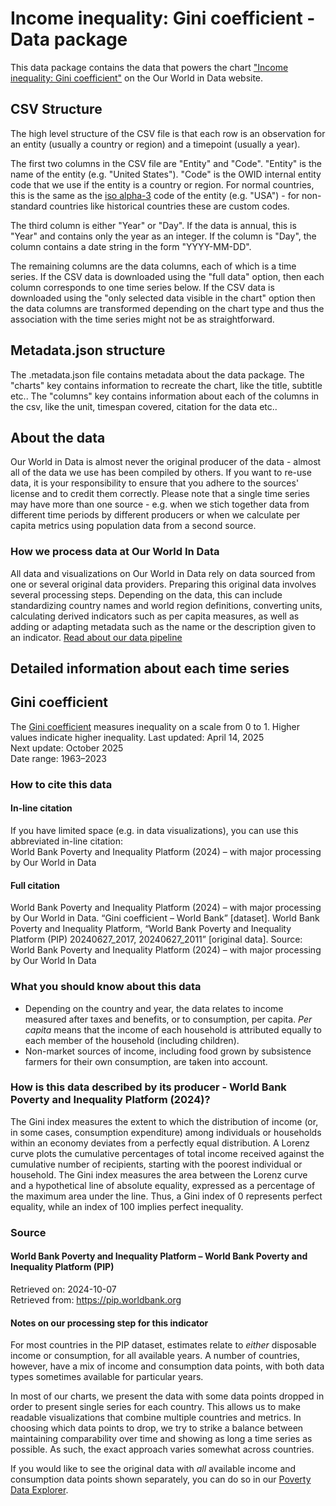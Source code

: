 # Income inequality: Gini coefficient - Data package

This data package contains the data that powers the chart ["Income inequality: Gini coefficient"](https://ourworldindata.org/grapher/economic-inequality-gini-index?v=1&csvType=full&useColumnShortNames=false) on the Our World in Data website.

## CSV Structure

The high level structure of the CSV file is that each row is an observation for an entity (usually a country or region) and a timepoint (usually a year).

The first two columns in the CSV file are "Entity" and "Code". "Entity" is the name of the entity (e.g. "United States"). "Code" is the OWID internal entity code that we use if the entity is a country or region. For normal countries, this is the same as the [iso alpha-3](https://en.wikipedia.org/wiki/ISO_3166-1_alpha-3) code of the entity (e.g. "USA") - for non-standard countries like historical countries these are custom codes.

The third column is either "Year" or "Day". If the data is annual, this is "Year" and contains only the year as an integer. If the column is "Day", the column contains a date string in the form "YYYY-MM-DD".

The remaining columns are the data columns, each of which is a time series. If the CSV data is downloaded using the "full data" option, then each column corresponds to one time series below. If the CSV data is downloaded using the "only selected data visible in the chart" option then the data columns are transformed depending on the chart type and thus the association with the time series might not be as straightforward.

## Metadata.json structure

The .metadata.json file contains metadata about the data package. The "charts" key contains information to recreate the chart, like the title, subtitle etc.. The "columns" key contains information about each of the columns in the csv, like the unit, timespan covered, citation for the data etc..

## About the data

Our World in Data is almost never the original producer of the data - almost all of the data we use has been compiled by others. If you want to re-use data, it is your responsibility to ensure that you adhere to the sources' license and to credit them correctly. Please note that a single time series may have more than one source - e.g. when we stich together data from different time periods by different producers or when we calculate per capita metrics using population data from a second source.

### How we process data at Our World In Data
All data and visualizations on Our World in Data rely on data sourced from one or several original data providers. Preparing this original data involves several processing steps. Depending on the data, this can include standardizing country names and world region definitions, converting units, calculating derived indicators such as per capita measures, as well as adding or adapting metadata such as the name or the description given to an indicator.
[Read about our data pipeline](https://docs.owid.io/projects/etl/)

## Detailed information about each time series


## Gini coefficient
The [Gini coefficient](#dod:gini) measures inequality on a scale from 0 to 1. Higher values indicate higher inequality.
Last updated: April 14, 2025  
Next update: October 2025  
Date range: 1963–2023  


### How to cite this data

#### In-line citation
If you have limited space (e.g. in data visualizations), you can use this abbreviated in-line citation:  
World Bank Poverty and Inequality Platform (2024) – with major processing by Our World in Data

#### Full citation
World Bank Poverty and Inequality Platform (2024) – with major processing by Our World in Data. “Gini coefficient – World Bank” [dataset]. World Bank Poverty and Inequality Platform, “World Bank Poverty and Inequality Platform (PIP) 20240627_2017, 20240627_2011” [original data].
Source: World Bank Poverty and Inequality Platform (2024) – with major processing by Our World In Data

### What you should know about this data
* Depending on the country and year, the data relates to income measured after taxes and benefits, or to consumption, per capita. _Per capita_ means that the income of each household is attributed equally to each member of the household (including children).
* Non-market sources of income, including food grown by subsistence farmers for their own consumption, are taken into account.

### How is this data described by its producer - World Bank Poverty and Inequality Platform (2024)?
The Gini index measures the extent to which the distribution of income (or, in some cases, consumption expenditure) among individuals or households within an economy deviates from a perfectly equal distribution. A Lorenz curve plots the cumulative percentages of total income received against the cumulative number of recipients, starting with the poorest individual or household. The Gini index measures the area between the Lorenz curve and a hypothetical line of absolute equality, expressed as a percentage of the maximum area under the line. Thus, a Gini index of 0 represents perfect equality, while an index of 100 implies perfect inequality.

### Source

#### World Bank Poverty and Inequality Platform – World Bank Poverty and Inequality Platform (PIP)
Retrieved on: 2024-10-07  
Retrieved from: https://pip.worldbank.org  

#### Notes on our processing step for this indicator
For most countries in the PIP dataset, estimates relate to _either_ disposable income or consumption, for all available years. A number of countries, however, have a mix of income and consumption data points, with both data types sometimes available for particular years.

In most of our charts, we present the data with some data points dropped in order to present single series for each country. This allows us to make readable visualizations that combine multiple countries and metrics. In choosing which data points to drop, we try to strike a balance between maintaining comparability over time and showing as long a time series as possible. As such, the exact approach varies somewhat across countries.

If you would like to see the original data with _all_ available income and consumption data points shown separately, you can do so in our [Poverty Data Explorer](https://ourworldindata.org/explorers/poverty-explorer?Indicator=Share+in+poverty&Poverty+line=%2410+per+day&Household+survey+data+type=Show+data+from+both+income+and+consumption+surveys&Show+breaks+between+less+comparable+surveys=true&country=ROU~CHN~BLR~PER).


    